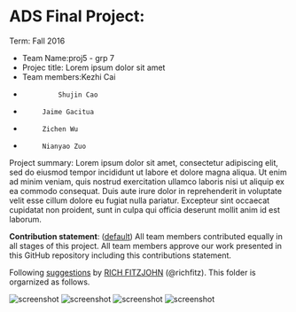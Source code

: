 # ADS Final Project: 

Term: Fall 2016

+ Team Name:proj5 - grp 7
+ Projec title: Lorem ipsum dolor sit amet
+ Team members:Kezhi Cai
+              Shujin Cao
+	       Jaime Gacitua
+	       Zichen Wu
+	       Nianyao Zuo

Project summary: Lorem ipsum dolor sit amet, consectetur adipiscing elit, sed do eiusmod tempor incididunt ut labore et dolore magna aliqua. Ut enim ad minim veniam, quis nostrud exercitation ullamco laboris nisi ut aliquip ex ea commodo consequat. Duis aute irure dolor in reprehenderit in voluptate velit esse cillum dolore eu fugiat nulla pariatur. Excepteur sint occaecat cupidatat non proident, sunt in culpa qui officia deserunt mollit anim id est laborum.
	
**Contribution statement**: ([default](doc/a_note_on_contributions.md)) All team members contributed equally in all stages of this project. All team members approve our work presented in this GitHub repository including this contributions statement. 

Following [suggestions](http://nicercode.github.io/blog/2013-04-05-projects/) by [RICH FITZJOHN](http://nicercode.github.io/about/#Team) (@richfitz). This folder is orgarnized as follows.

![screenshot](https://github.com/TZstatsADS/Fall2016-proj5-proj5-grp7-1/blob/master/figs/Screen%20Shot%202016-12-06%20at%2010.58.33%20PM.png)
![screenshot](https://github.com/TZstatsADS/Fall2016-proj5-proj5-grp7-1/blob/master/figs/Screen%20Shot%202016-12-07%20at%2012.38.27%20PM.png)
![screenshot](https://github.com/TZstatsADS/Fall2016-proj5-proj5-grp7-1/blob/master/figs/Screen%20Shot%202016-12-07%20at%2012.42.40%20PM.png)
![screenshot](https://github.com/TZstatsADS/Fall2016-proj5-proj5-grp7-1/blob/master/figs/Screen%20Shot%202016-12-07%20at%2012.44.14%20PM.png)
